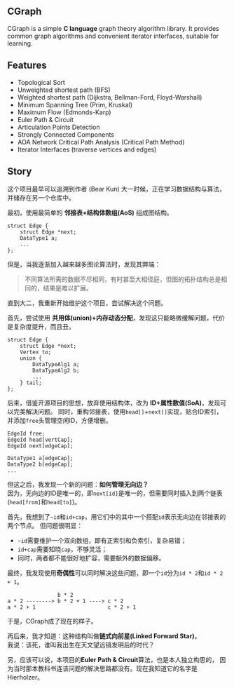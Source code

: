 ## CGraph
CGraph is a simple **C language** graph theory algorithm library.
It provides common graph algorithms and convenient iterator interfaces, suitable for learning.

## Features
- Topological Sort
- Unweighted shortest path (BFS)
- Weighted shortest path (Dijkstra, Bellman-Ford, Floyd-Warshall)
- Minimum Spanning Tree (Prim, Kruskal)
- Maximum Flow (Edmonds-Karp)
- Euler Path & Circuit
- Articulation Points Detection
- Strongly Connected Components
- AOA Network Critical Path Analysis (Critical Path Method)
- Iterator Interfaces (traverse vertices and edges)

## Story
这个项目最早可以追溯到作者 (Bear Kun) 大一时候，正在学习数据结构与算法，并储存在另一个仓库中。

最初，使用最简单的 **邻接表+结构体数组(AoS)** 组成图结构。
```
struct Edge {
    struct Edge *next;
    DataType1 a;
    ...
};
```

但是，当我逐渐加入越来越多图论算法时，发现其弊端：
> 不同算法所需的数据不尽相同，有时甚至大相径庭，但图的拓扑结构总是相同的，结果是难以扩展。

直到大二，我重新开始维护这个项目，尝试解决这个问题。

首先，尝试使用 **共用体(union)+内存动态分配**，发现这只能略微缓解问题，代价是复杂度提升，而且丑。
```
struct Edge {
    struct Edge *next;
    Vertex to;
    union {
        DataTypeAlg1 a;
        DataTypeAlg2 b;
        ...
    } tail;
};
```

后来，借鉴开源项目的思想，放弃使用结构体，改为 **ID+属性数值(SoA)**，发现可以完美解决问题。
同时，重构邻接表，使用`head[]`+`next[]`实现，贴合ID索引，并添加`free`头管理空闲ID，方便增删。
```
EdgeId free;
EdgeId head[vertCap];
EdgeId next[edgeCap];

DataType1 a[edgeCap];
DataType2 b[edgeCap];
...
```

但这之后，我发现一个新的问题：**如何管理无向边？** <br>
因为，无向边的ID是唯一的，即`next[id]`是唯一的，但需要同时插入到两个链表(`head[from]`和`head[to]`)。

首先，我想到了`~id`和`id+cap`，用它们中的其中一个搭配`id`表示无向边在邻接表的两个节点。
但问题很明显：<br>
- `~id`需要维护一个双向数组，即有正索引和负索引，复杂易错；
- `id+cap`需要知晓`cap`，不够灵活；
- 同时，两者都不能很好地扩容，需要额外的数据偏移。

最终，我发现使用**奇偶性**可以同时解决这些问题，即一个`id`分为`id * 2`和`id * 2 + 1`。
```
                b * 2
a * 2 --------> b * 2 + 1 ----> c * 2
a * 2 + 1                       c * 2 + 1
```

于是，CGraph成了现在的样子。

再后来，我才知道：这种结构叫做**链式向前星(Linked Forward Star)**。<br>
我说：该死，谁叫我出生在天文望远镜发明后的时代？

另，应该可以说，本项目的**Euler Path & Circuit**算法，也是本人独立构思的，
因为当时那本教科书连该问题的解决思路都没有。现在我知道它的名字是 Hierholzer。
